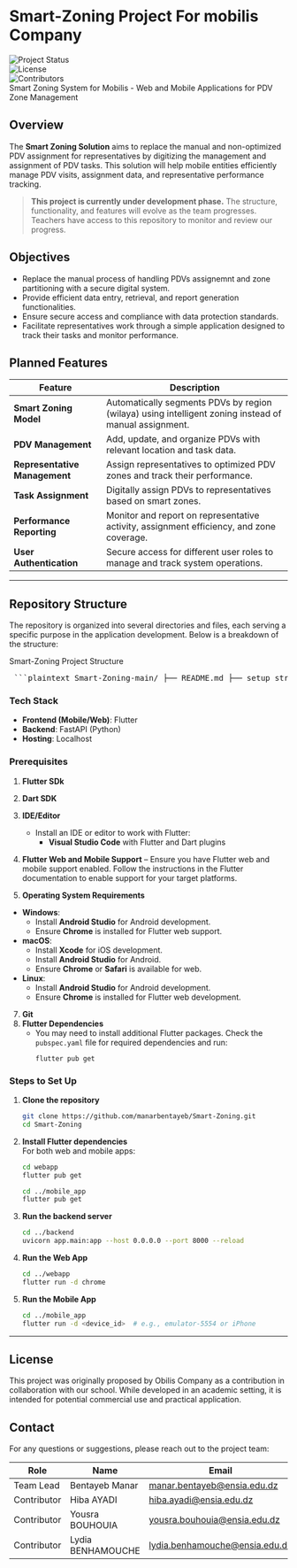 # Smart-Zoning Project For mobilis Company 


![Project Status](https://img.shields.io/badge/Status-In%20Development-yellow)  
![License](https://img.shields.io/badge/License-Educational-blue)  
![Contributors](https://img.shields.io/badge/Contributors-4-brightgreen)  
Smart Zoning System for Mobilis - Web and Mobile Applications for PDV Zone Management

## Overview  
The **Smart Zoning Solution** aims to replace the manual and non-optimized PDV assignment for representatives by digitizing the management and assignment of PDV tasks. This solution will help mobile entities efficiently manage PDV visits, assignment data, and representative performance tracking.

> **This project is currently under development phase.** The structure, functionality, and features will evolve as the team progresses. Teachers have access to this repository to monitor and review our progress.

## Objectives  
- Replace the manual process of handling PDVs assignemnt and zone partitioning with a secure digital system.  
- Provide efficient data entry, retrieval, and report generation functionalities.  
- Ensure secure access and compliance with data protection standards.
- Facilitate representatives work through a simple application designed to track their tasks and monitor performance.


## Planned Features  

| **Feature**                   | **Description**                                                                                       |
| ----------------------------- | ----------------------------------------------------------------------------------------------------- |
| **Smart Zoning Model**        | Automatically segments PDVs by region (wilaya) using intelligent zoning instead of manual assignment. |
| **PDV Management**            | Add, update, and organize PDVs with relevant location and task data.                                  |
| **Representative Management** | Assign representatives to optimized PDV zones and track their performance.                            |
| **Task Assignment**           | Digitally assign PDVs to representatives based on smart zones.                                        |
| **Performance Reporting**     | Monitor and report on representative activity, assignment efficiency, and zone coverage.              |
| **User Authentication**       | Secure access for different user roles to manage and track system operations.                         |


---

## Repository Structure

The repository is organized into several directories and files, each serving a specific purpose in the application development. Below is a breakdown of the structure:

Smart-Zoning Project Structure
<pre> ```plaintext Smart-Zoning-main/ ├── README.md ├── setup_structure.sh ├── smart-zoning/ │ ├── .gitignore │ └── README.md ├── backend/ │ ├── app.log │ ├── requirements.txt │ ├── start_server.bat │ ├── app/ │ │ ├── main.py │ │ ├── requirements.txt │ │ ├── init.py │ │ ├── data/ │ │ │ └── all-wilayas.geojson │ │ ├── database/ │ │ │ ├── database.py │ │ │ └── init.py │ │ ├── ml/ │ │ │ ├── add_pdv.py │ │ │ ├── clustering.py │ │ │ ├── cluster_rebalancer.py │ │ │ ├── delete_pdv.py │ │ │ ├── preprocessing.py │ │ │ └── init.py │ │ ├── models/ │ │ │ ├── pdv_models.py │ │ │ ├── user_models.py │ │ │ ├── zone_models.py │ │ │ └── init.py │ │ ├── routes/ │ │ │ ├── pdv_routes.py │ │ │ ├── user_routes.py │ │ │ ├── zone_routes.py │ │ │ └── init.py │ │ └── services/ │ │ ├── clustering_service.py │ │ ├── notification_service.py │ │ ├── tsp_service.py │ │ └── init.py │ ├── uploaded_files/ │ │ └── PDV_dataset_sample_cc5f6922.csv │ └── Wilaya_CSVs/ │ ├── best_workload_parameters.json │ ├── cleaned_pdv_data.csv │ ├── initial_clusters.json │ └── rebalanced_clusters.json ├── docs/ │ ├── api_endpoints.md │ ├── architecture_diagram.png │ ├── ERD.png │ ├── roadmap.md │ └── use_case_diagram.png ├── mobileapp/ │ ├── .flutter-plugins │ ├── .flutter-plugins-dependencies │ ├── pubspec.lock │ ├── pubspec.yaml │ ├── README.md │ └── lib/ │ ├── main.dart │ ├── app/ │ │ ├── acceuil/ │ │ │ └── home.dart │ │ ├── ChangerMotDePasse/ │ │ │ ├── change pass.dart │ │ │ └── PasswordField.dart │ │ ├── home/ │ │ │ └── side bar.dart │ │ ├── Identification/ │ │ │ ├── InputField.dart │ │ │ ├── login.dart │ │ │ ├── LoginButton.dart │ │ │ └── SignUpLink.dart │ │ ├── Inscription/ │ │ │ ├── LoginLink.dart │ │ │ ├── SignUpButton.dart │ │ │ └── sign_up.dart │ │ ├── PDVs/ │ │ │ ├── list de pdv.dart │ │ │ └── QRCode.dart │ │ ├── Profile/ │ │ │ ├── inputfieldformat.dart │ │ │ ├── MenuItem.dart │ │ │ ├── modify_profile.dart │ │ │ └── profile.dart │ │ └── Settings/ │ │ └── Settings.dart │ └── assets/ │ └── profile_picture.jpg └── webapp/ ├── .flutter-plugins ├── .flutter-plugins-dependencies ├── .gitignore ├── .metadata ├── analysis_options.yaml ├── pubspec.lock ├── pubspec.yaml ├── README.md ├── assets/ │ ├── assignment.json │ ├── representatives.json │ └── images/ │ ├── gps_map.png │ ├── mini_map.png │ ├── mobilis-logo.png │ └── zoning.png └── lib/ ├── config.dart ├── main.dart ├── database/ │ └── local_database.dart ├── model/ │ ├── assignement.dart │ ├── manager_model.dart │ ├── pdv_model.dart │ └── representative_model.dart ├── pages/ │ ├── assignment.json │ ├── assignment_table.dart │ ├── auth_page.dart │ ├── edit_profile.dart │ ├── homepage.dart │ ├── profile.dart │ └── zones_page.dart ├── services/ │ └── api_service.dart └── widgets/ ├── app_bar.dart └── footer.dart ``` </pre>
            
### Tech Stack 

  - **Frontend (Mobile/Web)**: Flutter
  - **Backend**:  FastAPI (Python) 
  - **Hosting**:  Localhost

###  Prerequisites  
1. **Flutter SDk**
2. **Dart SDK**
3. **IDE/Editor**
   - Install an IDE or editor to work with Flutter:
     - **Visual Studio Code** with Flutter and Dart plugins
     
4. **Flutter Web and Mobile Support**
– Ensure you have Flutter web and mobile support enabled. Follow the instructions in the Flutter documentation to enable support for your target platforms.

6. **Operating System Requirements**
- **Windows**:
  - Install **Android Studio** for Android development.
  - Ensure **Chrome** is installed for Flutter web support.
- **macOS**:
  - Install **Xcode** for iOS development.
  - Install **Android Studio** for Android.
  - Ensure **Chrome** or **Safari** is available for web.
- **Linux**:
  - Install **Android Studio** for Android development.
  - Ensure **Chrome** is installed for Flutter web development.

7. **Git**
8. **Flutter Dependencies**
   - You may need to install additional Flutter packages. Check the `pubspec.yaml` file for required dependencies and run:
     ```
     flutter pub get
     ```


### Steps to Set Up  

1. **Clone the repository**  
   ```bash
   git clone https://github.com/manarbentayeb/Smart-Zoning.git
   cd Smart-Zoning
   ```

2. **Install Flutter dependencies**  
   For both web and mobile apps:
   ```bash
   cd webapp
   flutter pub get

   cd ../mobile_app
   flutter pub get
   ```

3. **Run the backend server**  
   ```bash
   cd ../backend
   uvicorn app.main:app --host 0.0.0.0 --port 8000 --reload
   ```

4. **Run the Web App**  
   ```bash
   cd ../webapp
   flutter run -d chrome
   ```

5. **Run the Mobile App**  
   ```bash
   cd ../mobile_app
   flutter run -d <device_id>  # e.g., emulator-5554 or iPhone
   ```

 
---
## License  
This project was originally proposed by Obilis Company as a contribution in collaboration with our school. While developed in an academic setting, it is intended for potential commercial use and practical application.



## Contact  

For any questions or suggestions, please reach out to the project team:  

| **Role**       | **Name**       | **Email**               |  
|----------------|---------------|-------------------------|  
| Team Lead      |Bentayeb Manar    | manar.bentayeb@ensia.edu.dz  |  
| Contributor    | Hiba AYADI | hiba.ayadi@ensia.edu.dz|  
| Contributor    | Yousra BOUHOUIA | yousra.bouhouia@ensia.edu.dz|  
| Contributor    | Lydia BENHAMOUCHE | lydia.benhamouche@ensia.edu.dz| 
